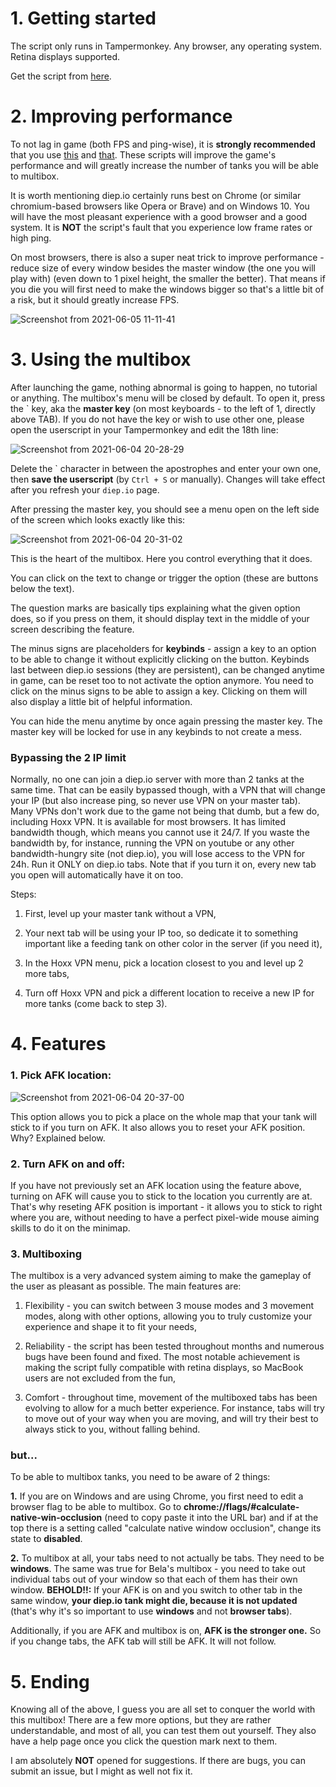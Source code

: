 # 1. Getting started

The script only runs in Tampermonkey. Any browser, any operating system. Retina displays supported.

Get the script from [here](https://greasyfork.org/en/scripts/427585-advanced-multibox).

# 2. Improving performance

To not lag in game (both FPS and ping-wise), it is **strongly recommended** that you use [this](https://greasyfork.org/en/scripts/418966-eval-packet-overrider) and [that](https://greasyfork.org/en/scripts/420008-unlag). These scripts will improve the game's performance and will greatly increase the number of tanks you will be able to multibox.

It is worth mentioning diep.io certainly runs best on Chrome (or similar chromium-based browsers like Opera or Brave) and on Windows 10. You will have the most pleasant experience with a good browser and a good system. It is **NOT** the script's fault that you experience low frame rates or high ping.

On most browsers, there is also a super neat trick to improve performance - reduce size of every window besides the master window (the one you will play with) (even down to 1 pixel height, the smaller the better). That means if you die you will first need to make the windows bigger so that's a little bit of a risk, but it should greatly increase FPS.

![Screenshot from 2021-06-05 11-11-41](https://user-images.githubusercontent.com/47268949/120886550-dfa5b780-c5ee-11eb-8247-ad95b04c1d7f.png)


# 3. Using the multibox

After launching the game, nothing abnormal is going to happen, no tutorial or anything. The multibox's menu will be closed by default. To open it, press the \` key, aka the **master key** (on most keyboards - to the left of 1, directly above TAB). If you do not have the key or wish to use other one, please open the userscript in your Tampermonkey and edit the 18th line:

![Screenshot from 2021-06-04 20-28-29](https://user-images.githubusercontent.com/47268949/120847212-746acf80-c573-11eb-8a84-05524d7f2ddc.png)

Delete the \` character in between the apostrophes and enter your own one, then **save the userscript** (by `Ctrl + S` or manually). Changes will take effect after you refresh your `diep.io` page.

After pressing the master key, you should see a menu open on the left side of the screen which looks exactly like this:

![Screenshot from 2021-06-04 20-31-02](https://user-images.githubusercontent.com/47268949/120847527-e5aa8280-c573-11eb-9b73-9f5ec9156f70.png)

This is the heart of the multibox. Here you control everything that it does.

You can click on the text to change or trigger the option (these are buttons below the text).

The question marks are basically tips explaining what the given option does, so if you press on them, it should display text in the middle of your screen describing the feature.

The minus signs are placeholders for **keybinds** - assign a key to an option to be able to change it without explicitly clicking on the button. Keybinds last between diep.io sessions (they are persistent), can be changed anytime in game, can be reset too to not activate the option anymore. You need to click on the minus signs to be able to assign a key. Clicking on them will also display a little bit of helpful information.

You can hide the menu anytime by once again pressing the master key. The master key will be locked for use in any keybinds to not create a mess.

### Bypassing the 2 IP limit

Normally, no one can join a diep.io server with more than 2 tanks at the same time. That can be easily bypassed though, with a VPN that will change your IP (but also increase ping, so never use VPN on your master tab). Many VPNs don't work due to the game not being that dumb, but a few do, including Hoxx VPN. It is available for most browsers. It has limited bandwidth though, which means you cannot use it 24/7. If you waste the bandwidth by, for instance, running the VPN on youtube or any other bandwidth-hungry site (not diep.io), you will lose access to the VPN for 24h. Run it ONLY on diep.io tabs. Note that if you turn it on, every new tab you open will automatically have it on too.

Steps:

1. First, level up your master tank without a VPN,

2. Your next tab will be using your IP too, so dedicate it to something important like a feeding tank on other color in the server (if you need it),

3. In the Hoxx VPN menu, pick a location closest to you and level up 2 more tabs,

4. Turn off Hoxx VPN and pick a different location to receive a new IP for more tanks (come back to step 3).

# 4. Features
### 1. Pick AFK location:

![Screenshot from 2021-06-04 20-37-00](https://user-images.githubusercontent.com/47268949/120848119-adf00a80-c574-11eb-8a01-a07091446e54.png)

This option allows you to pick a place on the whole map that your tank will stick to if you turn on AFK. It also allows you to reset your AFK position. Why? Explained below.

### 2. Turn AFK on and off:

If you have not previously set an AFK location using the feature above, turning on AFK will cause you to stick to the location you currently are at. That's why reseting AFK position is important - it allows you to stick to right where you are, without needing to have a perfect pixel-wide mouse aiming skills to do it on the minimap.

### 3. Multiboxing

The multibox is a very advanced system aiming to make the gameplay of the user as pleasant as possible. The main features are:

1. Flexibility - you can switch between 3 mouse modes and 3 movement modes, along with other options, allowing you to truly customize your experience and shape it to fit your needs,

2. Reliability - the script has been tested throughout months and numerous bugs have been found and fixed. The most notable achievement is making the script fully compatible with retina displays, so MacBook users are not excluded from the fun,

3. Comfort - throughout time, movement of the multiboxed tabs has been evolving to allow for a much better experience. For instance, tabs will try to move out of your way when you are moving, and will try their best to always stick to you, without falling behind.

### but...

To be able to multibox tanks, you need to be aware of 2 things:

**1.** If you are on Windows and are using Chrome, you first need to edit a browser flag to be able to multibox. Go to **chrome://flags/#calculate-native-win-occlusion** (need to copy paste it into the URL bar) and if at the top there is a setting called "calculate native window occlusion", change its state to **disabled**.

**2.** To multibox at all, your tabs need to not actually be tabs. They need to be **windows**. The same was true for Bela's multibox - you need to take out individual tabs out of your window so that each of them has their own window. **BEHOLD!!:** If your AFK is on and you switch to other tab in the same window, **your diep.io tank might die, because it is not updated** (that's why it's so important to use **windows** and not **browser tabs**).

Additionally, if you are AFK and multibox is on, **AFK is the stronger one.** So if you change tabs, the AFK tab will still be AFK. It will not follow.

# 5. Ending

Knowing all of the above, I guess you are all set to conquer the world with this multibox! There are a few more options, but they are rather understandable, and most of all, you can test them out yourself. They also have a help page once you click the question mark next to them.

I am absolutely **NOT** opened for suggestions. If there are bugs, you can submit an issue, but I might as well not fix it.

